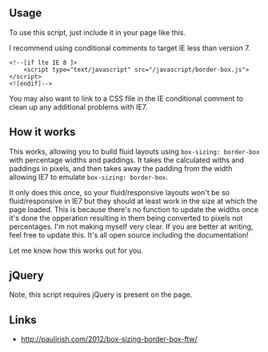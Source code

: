 ## Usage

To use this script, just include it in your page like this.

I recommend using conditional comments to target IE less than version 7.

````
<!--[if lte IE 8 ]>
	<script type="text/javascript" src="/javascript/border-box.js"></script>
<![endif]-->
````

You may also want to link to a CSS file in the IE conditional comment to clean up any additional problems with IE7.

## How it works

This works, allowing you to build fluid layouts using ````box-sizing: border-box```` with percentage widths and paddings. It takes the calculated withs and paddings in pixels, and then takes away the padding from the width allowing IE7 to emulate ````box-sizing: border-box````.

It only does this once, so your fluid/responsive layouts won't be so fluid/responsive in IE7 but they should at least work in the size at which the page loaded. This is because there's no function to update the widths once it's done the opperation resulting in them being converted to pixels not percentages. I'm not making myself very clear. If you are better at writing, feel free to update this. It's all open source including the documentation!

Let me know how this works out for you.

## jQuery

Note, this script requires jQuery is present on the page.

## Links

- http://paulirish.com/2012/box-sizing-border-box-ftw/